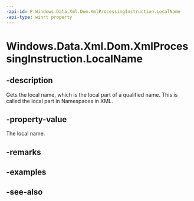 ```yaml
---
-api-id: P:Windows.Data.Xml.Dom.XmlProcessingInstruction.LocalName
-api-type: winrt property
---
```


<!-- Property syntax
public object LocalName { get; }
-->

# Windows.Data.Xml.Dom.XmlProcessingInstruction.LocalName

## -description
Gets the local name, which is the local part of a qualified name. This is called the local part in Namespaces in XML.

## -property-value
The local name.

## -remarks

## -examples

## -see-also
